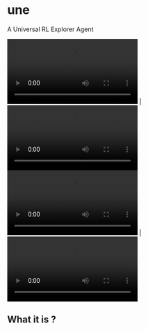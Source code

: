 # une

A Universal RL Explorer Agent

![](/images/lunarlander.mp4) | ![](/images/minigrid-doorkey.mp4)
![](/images/mountain-car.mp4) | ![](/images/mspacman.mp4)

## What it is ?